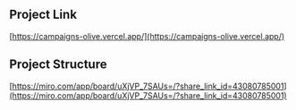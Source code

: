 ## Project Link

[https://campaigns-olive.vercel.app/](https://campaigns-olive.vercel.app/)

## Project Structure

[https://miro.com/app/board/uXjVP_7SAUs=/?share_link_id=43080785001](https://miro.com/app/board/uXjVP_7SAUs=/?share_link_id=43080785001)
